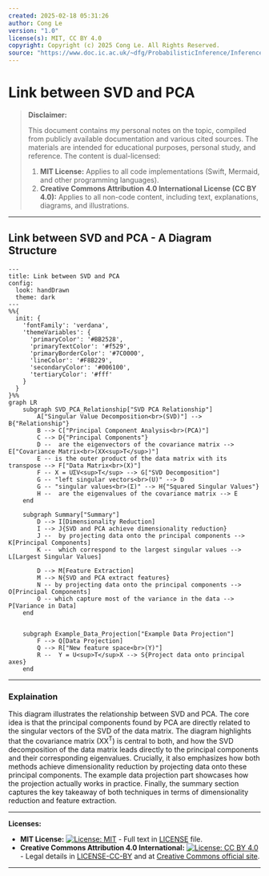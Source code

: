 ```yaml
---
created: 2025-02-18 05:31:26
author: Cong Le
version: "1.0"
license(s): MIT, CC BY 4.0
copyright: Copyright (c) 2025 Cong Le. All Rights Reserved.
source: "https://www.doc.ic.ac.uk/~dfg/ProbabilisticInference/InferenceAndMachineLearningNotes.pdf"
---
```




# Link between SVD and PCA
> **Disclaimer:**
>
> This document contains my personal notes on the topic,
> compiled from publicly available documentation and various cited sources.
> The materials are intended for educational purposes, personal study, and reference.
> The content is dual-licensed:
> 1. **MIT License:** Applies to all code implementations (Swift, Mermaid, and other programming languages).
> 2. **Creative Commons Attribution 4.0 International License (CC BY 4.0):** Applies to all non-code content, including text, explanations, diagrams, and illustrations.
---


## Link between SVD and PCA - A Diagram Structure


```mermaid
---
title: Link between SVD and PCA
config:
  look: handDrawn
  theme: dark
---
%%{
  init: {
    'fontFamily': 'verdana',
    'themeVariables': {
      'primaryColor': '#BB2528',
      'primaryTextColor': '#f529',
      'primaryBorderColor': '#7C0000',
      'lineColor': '#F8B229',
      'secondaryColor': '#006100',
      'tertiaryColor': '#fff'
    }
  }
}%%
graph LR
    subgraph SVD_PCA_Relationship["SVD PCA Relationship"]
        A["Singular Value Decomposition<br>(SVD)"] --> B{"Relationship"}
        B --> C["Principal Component Analysis<br>(PCA)"]
        C --> D{"Principal Components"}
        D --  are the eigenvectors of the covariance matrix --> E["Covariance Matrix<br>(XX<sup>T</sup>)"]
        E -- is the outer product of the data matrix with its transpose --> F["Data Matrix<br>(X)"]
        F -- X = UΣV<sup>T</sup> --> G["SVD Decomposition"]
        G -- "left singular vectors<br>(U)" --> D
        G -- "singular values<br>(Σ)" --> H{"Squared Singular Values"}
        H --  are the eigenvalues of the covariance matrix --> E
    end
    
    subgraph Summary["Summary"]
        D --> I[Dimensionality Reduction]
        I --> J{SVD and PCA achieve dimensionality reduction}
        J --  by projecting data onto the principal components --> K[Principal Components]
        K --  which correspond to the largest singular values --> L[Largest Singular Values]
        
        D --> M[Feature Extraction]
        M --> N{SVD and PCA extract features}
        N -- by projecting data onto the principal components --> O[Principal Components]
        O -- which capture most of the variance in the data --> P[Variance in Data]
    end
    
    
    subgraph Example_Data_Projection["Example Data Projection"]
        F --> Q[Data Projection]
        Q --> R["New feature space<br>(Y)"]
        R --  Y = U<sup>T</sup>X --> S{Project data onto principal axes}
    end

```

---

### Explaination


This diagram illustrates the relationship between SVD and PCA.  The core idea is that the principal components found by PCA are directly related to the singular vectors of the SVD of the data matrix.  The diagram highlights that the covariance matrix (XX<sup>T</sup>) is central to both, and how the SVD decomposition of the data matrix leads directly to the principal components and their corresponding eigenvalues.  Crucially, it also emphasizes how both methods achieve dimensionality reduction by projecting data onto these principal components. The example data projection part showcases how the projection actually works in practice.  Finally, the summary section captures the key takeaway of both techniques in terms of dimensionality reduction and feature extraction.



---
**Licenses:**

- **MIT License:**  [![License: MIT](https://img.shields.io/badge/License-MIT-yellow.svg)](LICENSE) - Full text in [LICENSE](LICENSE) file.
- **Creative Commons Attribution 4.0 International:** [![License: CC BY 4.0](https://licensebuttons.net/l/by/4.0/88x31.png)](LICENSE-CC-BY) - Legal details in [LICENSE-CC-BY](LICENSE-CC-BY) and at [Creative Commons official site](http://creativecommons.org/licenses/by/4.0/).

---